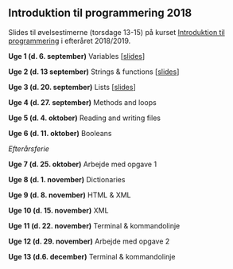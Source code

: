 ## Introduktion til programmering 2018

Slides til øvelsestimerne (torsdage 13-15) på kurset [Introduktion til programmering](http://kurser.ku.dk/course/hlib0007eu/2018-2019) i efteråret 2018/2019.

__Uge 1 (d. 6. september)__ Variables \[[slides](/slides/week1.html)\]

__Uge 2 (d. 13 september)__ Strings & functions \[[slides](/slides/week2.html)\]

__Uge 3 (d. 20. september)__ Lists \[[slides](/slides/week3.html)\]

__Uge 4 (d. 27. september)__ Methods and loops

__Uge 5 (d. 4. oktober)__ Reading and writing files

__Uge 6 (d. 11. oktober)__ Booleans

_Efterårsferie_

__Uge 7 (d. 25. oktober)__ Arbejde med opgave 1

__Uge 8 (d. 1. november)__ Dictionaries

__Uge 9 (d. 8. november)__ HTML & XML

__Uge 10 (d. 15. november)__ XML

__Uge 11 (d. 22. november)__ Terminal & kommandolinje

__Uge 12 (d. 29. november)__ Arbejde med opgave 2

__Uge 13 (d.6. december)__ Terminal & kommandolinje